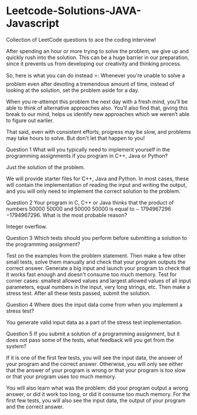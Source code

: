 # Leetcode-Solutions-JAVA-Javascript
Collection of LeetCode questions to ace the coding interview!

After spending an hour or more trying to solve the problem, we give up and quickly rush into the solution. This can be a huge barrier in our preparation, since it prevents us from developing our creativity and thinking process.

So, here is what you can do instead ⭐:
Whenever you're unable to solve a problem even after devoting a tremendous amount of time, instead of looking at the solution, set the problem aside for a day.

When you re-attempt this problem the next day with a fresh mind, you’ll be able to think of alternative approaches also. You’ll also find that, giving this break to our mind, helps us identify new approaches which we weren’t able to figure out earlier.

That said, even with consistent efforts, progress may be slow, and problems may take hours to solve. But don't let that happen to you!

Question 1
What will you typically need to implement yourself in the programming assignments if you program in C++, Java or Python?


Just the solution of the problem.



We will provide starter files for C++, Java and Python. In most cases, these will contain the implementation of reading the input and writing the output, and you will only need to implement the correct solution to the problem.  

Question 2
Your program in C, C++ or Java thinks that the product of numbers 
50000
50000 and 
50000
50000 is equal to 
−
1794967296
−1794967296. What is the most probable reason?

Integer overflow.

Question 3
Which tests should you perform before submitting a solution to the programming assignment?


Test on the examples from the problem statement. Then make a few other small tests, solve them manually and check that your program outputs the correct answer. Generate a big input and launch your program to check that it works fast enough and doesn't consume too much memory. Test for corner cases: smallest allowed values and largest allowed values of all input parameters, equal numbers in the input, very long strings, etc. Then make a stress test. After all these tests passed, submit the solution.


Question 4
Where does the input data come from when you implement a stress test?


You generate valid input data as a part of the stress test implementation.


Question 5
If you submit a solution of a programming assignment, but it does not pass some of the tests, what feedback will you get from the system?


If it is one of the first few tests, you will see the input data, the answer of your program and the correct answer. Otherwise, you will only see either that the answer of your program is wrong or that your program is too slow or that your program uses too much memory.


You will also learn what was the problem: did your program output a wrong answer, or did it work too long, or did it consume too much memory. For the first few tests, you will also see the input data, the output of your program and the correct answer.



